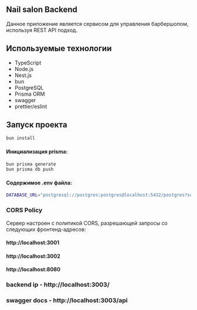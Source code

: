 ## Nail salon Backend

Данное приложение является сервисом для управления барбершопом, используя REST API подход.

## Используемые технологии

- TypeScript
- Node.js
- Nest.js
- bun
- PostgreSQL
- Prisma ORM
- swagger
- prettier/eslint

## Запуск проекта

```bash
bun install
```

#### Инициализация prisma:

```bash
bun prisma generate
bun prisma db push
```

#### Содержимое .env файла:

```bash
DATABASE_URL="postgresql://postgres:postgres@localhost:5432/postgres?schema=public"
```


### CORS Policy
Сервер настроен с политикой CORS, разрешающей запросы со следующих фронтенд-адресов:
#### http://localhost:3001
#### http://localhost:3002
#### http://localhost:8080


### backend ip - http://localhost:3003/
### swagger docs - http://localhost:3003/api